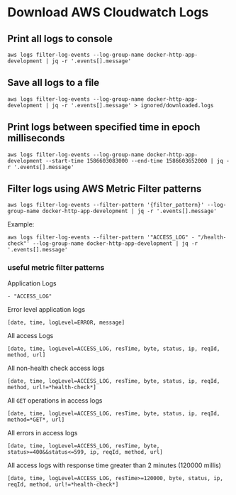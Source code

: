 # Download AWS Cloudwatch Logs

## Print all logs to console

    aws logs filter-log-events --log-group-name docker-http-app-development | jq -r '.events[].message'

## Save all logs to a file

    aws logs filter-log-events --log-group-name docker-http-app-development | jq -r '.events[].message' > ignored/downloaded.logs

## Print logs between specified time in epoch milliseconds

    aws logs filter-log-events --log-group-name docker-http-app-development --start-time 1586603083000 --end-time 1586603652000 | jq -r '.events[].message'

## Filter logs using AWS Metric Filter patterns

    aws logs filter-log-events --filter-pattern '{filter_pattern}' --log-group-name docker-http-app-development | jq -r '.events[].message'

Example:

    aws logs filter-log-events --filter-pattern '"ACCESS_LOG" - "/health-check"' --log-group-name docker-http-app-development | jq -r '.events[].message'

### useful metric filter patterns

Application Logs

    - "ACCESS_LOG"    

Error level application logs

    [date, time, logLevel=ERROR, message]

All access Logs

    [date, time, logLevel=ACCESS_LOG, resTime, byte, status, ip, reqId, method, url]

All non-health check access logs

    [date, time, logLevel=ACCESS_LOG, resTime, byte, status, ip, reqId, method, url!=*health-check*]

All `GET` operations in access logs

    [date, time, logLevel=ACCESS_LOG, resTime, byte, status, ip, reqId, method=*GET*, url]

All errors in access logs

    [date, time, logLevel=ACCESS_LOG, resTime, byte, status>=400&&status<=599, ip, reqId, method, url]

All access logs with response time greater than 2 minutes (120000 millis)

    [date, time, logLevel=ACCESS_LOG, resTime>=120000, byte, status, ip, reqId, method, url!=*health-check*]